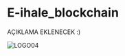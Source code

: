 # E-ihale_blockchain


AÇIKLAMA EKLENECEK :)

![LOGO04](https://user-images.githubusercontent.com/63150746/201471417-179866ea-4d44-4bd7-872e-d3750c006183.png)
